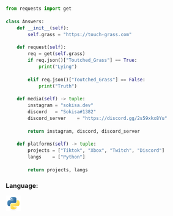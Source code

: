 <p href="https://discord.gg/2s59xkx8Yu" align="center">
    <img alt="" src=https://lanyard.cnrad.dev/api/986309129683492894/>

```py
from requests import get

class Answers:
    def __init__(self):
        self.grass = "https://touch-grass.com"

    def request(self):
        req = get(self.grass)
        if req.json()["Toutched_Grass"] == True:
            print("Lying")

        elif req.json()["Toutched_Grass"] == False:
            print("Truth")

    def media(self) -> tuple:
        instagram = "sokisa.dev"
        discord   = "Sokisa#1382"
        discord_server    = "https://discord.gg/2s59xkx8Yu"

        return instagram, discord, discord_server

    def platforms(self) -> tuple:
        projects = ["Tiktok", "Xbox", "Twitch", "Discord"]
        langs    = ["Python"]

        return projects, langs
```





<h3 align="left">Language:</h3>
<a href="https://www.python.org" target="_blank" rel="noreferrer"> <img src="https://raw.githubusercontent.com/devicons/devicon/master/icons/python/python-original.svg" alt="python" width="40" height="40"/> </a> </p>


